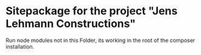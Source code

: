 Sitepackage for the project "Jens Lehmann Constructions"
==============================================================

Run node modules not in this Folder, its working in the root of the composer installation.